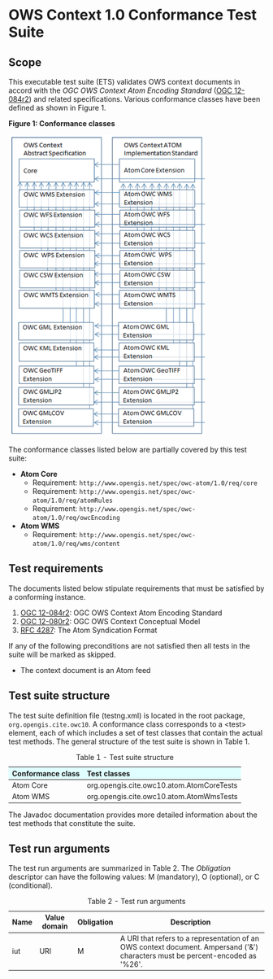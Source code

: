
# OWS Context 1.0 Conformance Test Suite

## Scope

This executable test suite (ETS) validates OWS context documents in accord 
with the _OGC OWS Context Atom Encoding Standard_ ([OGC 12-084r2](http://docs.opengeospatial.org/is/12-084r2/12-084r2.html)) 
and related specifications. Various conformance classes have been defined as shown 
in Figure 1.

**Figure 1: Conformance classes**

![Conformance classes](img/owc-conformance.png)

The conformance classes listed below are partially covered by this test suite:

* **Atom Core** 
    - Requirement: `http://www.opengis.net/spec/owc-atom/1.0/req/core`
    - Requirement: `http://www.opengis.net/spec/owc-atom/1.0/req/atomRules`
    - Requirement: `http://www.opengis.net/spec/owc-atom/1.0/req/owcEncoding`
* **Atom WMS** 
    - Requirement: `http://www.opengis.net/spec/owc-atom/1.0/req/wms/content`

    
## Test requirements

The documents listed below stipulate requirements that must be satisfied by a 
conforming instance.

1. [OGC 12-084r2](http://docs.opengeospatial.org/is/12-084r2/12-084r2.html): 
OGC OWS Context Atom Encoding Standard 
2. [OGC 12-080r2](https://portal.opengeospatial.org/files/?artifact_id=55182): 
OGC OWS Context Conceptual Model
3. [RFC 4287](http://tools.ietf.org/html/rfc4287): The Atom Syndication Format

If any of the following preconditions are not satisfied then all tests in the 
suite will be marked as skipped.

* The context document is an Atom feed


## Test suite structure

The test suite definition file (testng.xml) is located in the root package, 
`org.opengis.cite.owc10`. A conformance class corresponds to a &lt;test&gt; element, each 
of which includes a set of test classes that contain the actual test methods. 
The general structure of the test suite is shown in Table 1.

<table>
  <caption>Table 1 - Test suite structure</caption>
  <thead>
    <tr style="text-align: left; background-color: LightCyan">
      <th>Conformance class</th>
      <th>Test classes</th>
    </tr>
  </thead>
  <tbody>
    <tr>
      <td>Atom Core</td>
      <td>org.opengis.cite.owc10.atom.AtomCoreTests</td>
    </tr>
    <tr>
      <td>Atom WMS</td>
      <td>org.opengis.cite.owc10.atom.AtomWmsTests</td>
    </tr>
  </tbody>
</table>

The Javadoc documentation provides more detailed information about the test 
methods that constitute the suite.


## Test run arguments

The test run arguments are summarized in Table 2. The _Obligation_ descriptor can 
have the following values: M (mandatory), O (optional), or C (conditional).

<table>
	<caption>Table 2 - Test run arguments</caption>
	<thead>
    <tr>
      <th>Name</th>
      <th>Value domain</th>
	    <th>Obligation</th>
	    <th>Description</th>
    </tr>
  </thead>
	<tbody>
    <tr>
      <td>iut</td>
      <td>URI</td>
      <td>M</td>
      <td>A URI that refers to a representation of an OWS context document.
    Ampersand ('&amp;') characters must be percent-encoded as '%26'.</td>
    </tr>
	</tbody>
</table>
